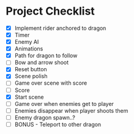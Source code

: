 # Project Checklist
- [x] Implement rider anchored to dragon
- [x] Timer
- [x] Enemy AI
- [x] Animations
- [x] Path for dragon to follow
- [ ] Bow and arrow shoot
- [x] Reset button
- [x] Scene polish
- [ ] Game over scene with score
- [ ] Score
- [x] Start scene
- [ ] Game over when enemies get to player
- [ ] Enemies disappear when player shoots them
- [ ] Enemy dragon spawn..?
- [ ] BONUS - Teleport to other dragon